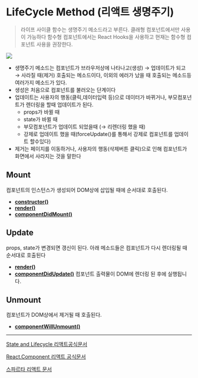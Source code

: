 # LifeCycle Method (리액트 생명주기)

> 라이프 사이클 함수는 생명주기 메소드라고 부른다.
클래형 컴포넌트에서만 사용이 가능하다
함수형 컴포넌트에서는 React Hooks을 사용하고 현재는 함수형 컴포넌트 사용을 권장한다.

![](https://persistent-fruit-85b.notion.site/image/https%3A%2F%2Fs3-us-west-2.amazonaws.com%2Fsecure.notion-static.com%2F503b6fe9-9af4-4898-8cde-8d29b8085826%2F_2020-10-17__4.26.12.png?table=block&id=3ffbb23c-5f48-43e9-83e1-c8fc5b7d07de&spaceId=a07b9679-e55c-4b34-ad51-a4e7fac6c83a&width=1800&userId=&cache=v2)

- 생명주기 메소드는 컴포넌트가 브라우저상에 나타나고(생성) → 업데이트가 되고 → 사라질 때(제거) 호출되는 메소드이다, 이외의 에러가 났을 때 호출되는 메소드등 여러가지 메소드가 있다.
- 생성은 처음으로 컴포넌트를 불러오는 단계이다
- 업데이트는 사용자의 행동(클릭,데이터입력 등)으로 데이터가 바뀌거나, 부모컴포넌트가 렌더링을 할때 업데이트가 된다.
    - props가 바뀔 때
    - state가 바뀔 때
    - 부모컴포넌트가 업데이트 되었을때 (→ 리렌더링 했을 때)
    - 강제로 업데이트 했을 때(forceUpdate()를 통해서 강제로 컴포넌트를 업데이트 할수있다)
- 제거는 페이지를 이동하거나, 사용자의 행동(삭제버튼 클릭)으로 인해 컴포넌트가 화면에서 사라지는 것을 말한다

## Mount

컴포넌트의 인스턴스가 생성되어 DOM상에 삽입될 때에 순서대로 호출된다.

- **[constructor()](https://ko.reactjs.org/docs/react-component.html#constructor)**
- **[render()](https://ko.reactjs.org/docs/react-component.html#render)**
- **[componentDidMount()](https://ko.reactjs.org/docs/react-component.html#componentdidmount)**

## Update

props, state가 변경되면 갱신이 된다. 아래 메소드들은 컴포넌트가 다시 렌더링될 때 순서대로 호출된다

- **[render()](https://ko.reactjs.org/docs/react-component.html#render)**
- **[componentDidUpdate()](https://ko.reactjs.org/docs/react-component.html#componentdidupdate)** 컴포넌트 출력물이 DOM에 렌더링 된 후에 실행됩니다.

## Unmount

컴포넌트가 DOM상에서 제거될 때 호출된다.

- **[componentWillUnmount()](https://ko.reactjs.org/docs/react-component.html#componentwillunmount)**

---

[State and Lifecycle 리액트공식문서](https://ko.reactjs.org/docs/state-and-lifecycle.html)

[React.Component 리액트 공식문서](https://ko.reactjs.org/docs/react-component.html)

[스파르타 리액트 문서](https://www.notion.so/2-f41bf7cf354f4261b8654b391f60bd4d)